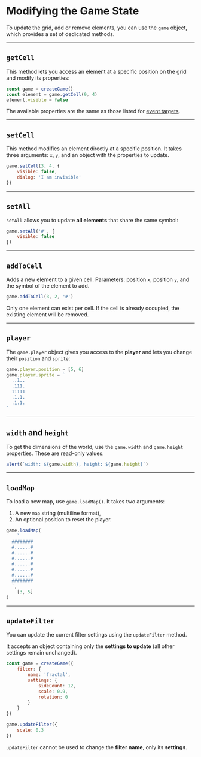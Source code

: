 <script>
import Aside from '../../../lib/ui/Doc/Aside.svelte'
import Emoji from '../../../lib/ui/Doc/Emoji.svelte'
import PaintDemo from '../../../lib/ui/Doc/PaintDemo.svelte'
</script>

# <Emoji src="⚡" /> Modifying the Game State

To update the grid, add or remove elements, you can use the `game` object, which provides a set of dedicated methods.

---

## <Emoji src="🎯" /> `getCell`

This method lets you access an element at a specific position on the grid and modify its properties:

```js
const game = createGame()
const element = game.getCell(9, 4)
element.visible = false
```

<Aside>

The available properties are the same as those listed for [event targets](/en/doc/interaction-and-logic/events#available-properties).

</Aside>

---

## <Emoji src="⚙️" /> `setCell`

This method modifies an element directly at a specific position.
It takes three arguments: `x`, `y`, and an object with the properties to update.

```js
game.setCell(3, 4, {
	visible: false,
	dialog: 'I am invisible'
})
```

---

## <Emoji src="🪏" /> `setAll`

`setAll` allows you to update **all elements** that share the same symbol:

```js
game.setAll('#', {
	visible: false
})
```

---

## <Emoji src="➕" /> `addToCell`

Adds a new element to a given cell.
Parameters: position `x`, position `y`, and the symbol of the element to add.

```js
game.addToCell(3, 2, '#')
```

<Aside variant="Warning">
Only one element can exist per cell. If the cell is already occupied, the existing element will be removed.
</Aside>

---

## <Emoji src="🐒" /> `player`

The `game.player` object gives you access to the **player** and lets you change their `position` and `sprite`:

```js
game.player.position = [5, 6]
game.player.sprite = `
  ..1..
  .111.
  11111
  .1.1.
  .1.1.
`
```

---

## <Emoji src="⚖️" /> `width` and `height`

To get the dimensions of the world, use the `game.width` and `game.height` properties.
These are read-only values.

```js
alert(`width: ${game.width}, height: ${game.height}`)
```

---

## <Emoji src="🌍" /> `loadMap`

To load a new map, use `game.loadMap()`.
It takes two arguments:

1. A new `map` string (multiline format),
2. An optional position to reset the player.

```js
game.loadMap(
	`
  ########
  #......#
  #......#
  #......#
  #......#
  #......#
  #......#
  ########
  `,
	[3, 5]
)
```

---

## <Emoji src="🎛️" /> `updateFilter`

You can update the current filter settings using the `updateFilter` method.

It accepts an object containing only the **settings to update** (all other settings remain unchanged).

```js
const game = createGame({
	filter: {
		name: 'fractal',
		settings: {
			sideCount: 12,
			scale: 0.9,
			rotation: 0
		}
	}
})

game.updateFilter({
	scale: 0.3
})
```

<Aside variant="Warning">

`updateFilter` cannot be used to change the **filter name**, only its **settings**.

</Aside>
